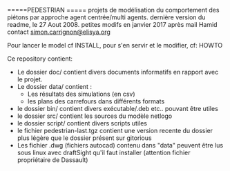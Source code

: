 =====PEDESTRIAN =====
projets de modélisation du comportement des piétons par approche agent centrée/multi agents. 
dernière version du readme, le 27 Aout 2008.
petites modifs en janvier 2017 après mail Hamid
contact simon.carrignon@elisya.org

Pour lancer le model cf INSTALL, pour s'en servir et le modifier, cf: HOWTO

Ce repository contient:

- Le dossier doc/ contient divers documents informatifs en rapport avec le projet.
- Le dossier data/ contient :
	- Les résultats des simulations (en csv)
	- les plans des carrefours dans différents formats
- le dossier bin/ contient divers exécutable/.deb etc.. pouvant être utiles
- le dossier src/ contient les sources du modèle netlogo 
- le dossier script/ contient divers scripts utiles
- le fichier pedestrian-last.tgz contient une version recente du dossier plus légère que le dossier présent sur gitorious
- Les fichier .dwg (fichiers autocad) contenu dans "data" peuvent être lus sous linux avec draftSight qu'il faut installer (attention fichier propriétaire de Dassault)



